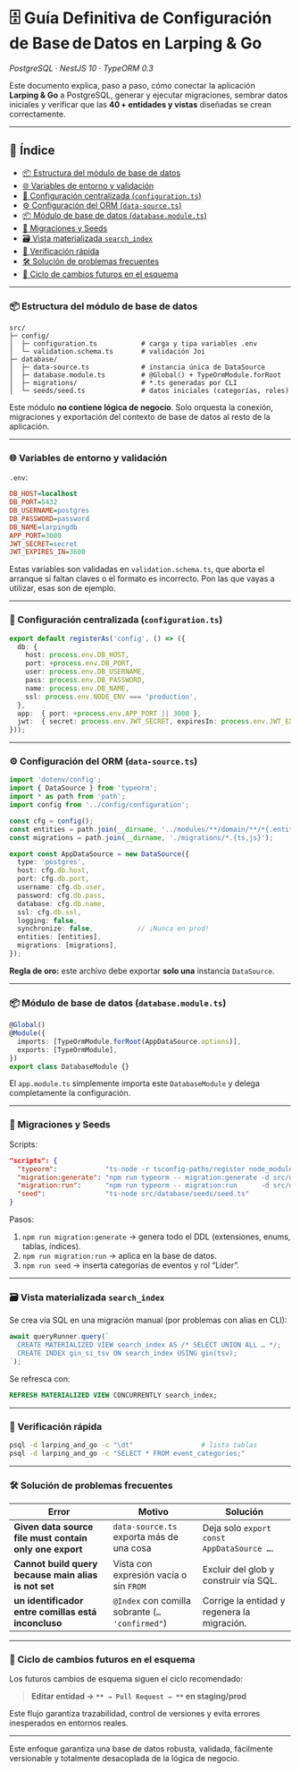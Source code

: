 # 🗄️ Guía Definitiva de Configuración de Base de Datos en Larping & Go

*PostgreSQL · NestJS 10 · TypeORM 0.3*

Este documento explica, paso a paso, cómo conectar la aplicación **Larping & Go** a PostgreSQL, generar y ejecutar migraciones, sembrar datos iniciales y verificar que las **40 + entidades y vistas** diseñadas se crean correctamente.

---

## 📑 Índice

* [📦 Estructura del módulo de base de datos](#-estructura-del-módulo-de-base-de-datos)
* [🌐 Variables de entorno y validación](#-variables-de-entorno-y-validación)
* [🧩 Configuración centralizada (`configuration.ts`)](#-configuración-centralizada-configurationts)
* [⚙️ Configuración del ORM (`data-source.ts`)](#-configuración-del-orm-data-sourcets)
* [📦 Módulo de base de datos (`database.module.ts`)](#📦-módulo-de-base-de-datos-databasemodulets)
* [🧪 Migraciones y Seeds](#-migraciones-y-seeds)
* [🗃️ Vista materializada `search_index`](#-vista-materializada-search_index)
* [🔎 Verificación rápida](#-verificación-rápida)
* [🛠️ Solución de problemas frecuentes](#-solución-de-problemas-frecuentes)
* [🔄 Ciclo de cambios futuros en el esquema](#-ciclo-de-cambios-futuros-en-el-esquema)

---

### 📦 Estructura del módulo de base de datos

```
src/
├─ config/
│  ├─ configuration.ts           # carga y tipa variables .env
│  └─ validation.schema.ts       # validación Joi
├─ database/
│  ├─ data-source.ts             # instancia única de DataSource
│  ├─ database.module.ts         # @Global() + TypeOrmModule.forRoot
│  ├─ migrations/                # *.ts generadas por CLI
│  └─ seeds/seed.ts              # datos iniciales (categorías, roles)
```

Este módulo **no contiene lógica de negocio**. Solo orquesta la conexión, migraciones y exportación del contexto de base de datos al resto de la aplicación.

---

### 🌐 Variables de entorno y validación

`.env`:

```ini
DB_HOST=localhost
DB_PORT=5432
DB_USERNAME=postgres
DB_PASSWORD=password
DB_NAME=larpingdb
APP_PORT=3000
JWT_SECRET=secret
JWT_EXPIRES_IN=3600
```

Estas variables son validadas en `validation.schema.ts`, que aborta el arranque si faltan claves o el formato es incorrecto. Pon las que vayas a utilizar, esas son de ejemplo.

---

### 🧩 Configuración centralizada (`configuration.ts`)

```ts
export default registerAs('config', () => ({
  db: {
    host: process.env.DB_HOST,
    port: +process.env.DB_PORT,
    user: process.env.DB_USERNAME,
    pass: process.env.DB_PASSWORD,
    name: process.env.DB_NAME,
    ssl: process.env.NODE_ENV === 'production',
  },
  app:  { port: +process.env.APP_PORT || 3000 },
  jwt:  { secret: process.env.JWT_SECRET, expiresIn: process.env.JWT_EXPIRES_IN },
}));
```

---

### ⚙️ Configuración del ORM (`data-source.ts`)

```ts
import 'dotenv/config';
import { DataSource } from 'typeorm';
import * as path from 'path';
import config from '../config/configuration';

const cfg = config();
const entities = path.join(__dirname, '../modules/**/domain/**/*{.entity,.view}.{ts,js}');
const migrations = path.join(__dirname, './migrations/*.{ts,js}');

export const AppDataSource = new DataSource({
  type: 'postgres',
  host: cfg.db.host,
  port: cfg.db.port,
  username: cfg.db.user,
  password: cfg.db.pass,
  database: cfg.db.name,
  ssl: cfg.db.ssl,
  logging: false,
  synchronize: false,           // ¡Nunca en prod!
  entities: [entities],
  migrations: [migrations],
});
```

**Regla de oro:** este archivo debe exportar **solo una** instancia `DataSource`.

---

### 📦 Módulo de base de datos (`database.module.ts`)

```ts
@Global()
@Module({
  imports: [TypeOrmModule.forRoot(AppDataSource.options)],
  exports: [TypeOrmModule],
})
export class DatabaseModule {}
```

El `app.module.ts` simplemente importa este `DatabaseModule` y delega completamente la configuración.

---

### 🧪 Migraciones y Seeds

Scripts:

```json
"scripts": {
  "typeorm":            "ts-node -r tsconfig-paths/register node_modules/typeorm/cli",
  "migration:generate": "npm run typeorm -- migration:generate -d src/database/data-source.ts src/database/migrations/InitSchema",
  "migration:run":      "npm run typeorm -- migration:run      -d src/database/data-source.ts",
  "seed":               "ts-node src/database/seeds/seed.ts"
}
```

Pasos:

1. `npm run migration:generate` → genera todo el DDL (extensiones, enums, tablas, índices).
2. `npm run migration:run` → aplica en la base de datos.
3. `npm run seed` → inserta categorías de eventos y rol “Líder”.

---

### 🗃️ Vista materializada `search_index`

Se crea vía SQL en una migración manual (por problemas con alias en CLI):

```ts
await queryRunner.query(`
  CREATE MATERIALIZED VIEW search_index AS /* SELECT UNION ALL … */;
  CREATE INDEX gin_si_tsv ON search_index USING gin(tsv);
`);
```

Se refresca con:

```sql
REFRESH MATERIALIZED VIEW CONCURRENTLY search_index;
```

---

### 🔎 Verificación rápida

```bash
psql -d larping_and_go -c "\dt"                 # lista tablas
psql -d larping_and_go -c "SELECT * FROM event_categories;"
```

---

### 🛠️ Solución de problemas frecuentes

| Error                                                   | Motivo                                          | Solución                                    |
| ------------------------------------------------------- | ----------------------------------------------- | ------------------------------------------- |
| **Given data source file must contain only one export** | `data-source.ts` exporta más de una cosa        | Deja solo `export const AppDataSource …`.   |
| **Cannot build query because main alias is not set**    | Vista con expresión vacía o sin `FROM`          | Excluir del glob y construir vía SQL.       |
| **un identificador entre comillas está inconcluso**     | `@Index` con comilla sobrante (`… 'confirmed"`) | Corrige la entidad y regenera la migración. |

---

### 🔄 Ciclo de cambios futuros en el esquema

Los futuros cambios de esquema siguen el ciclo recomendado:

> **Editar entidad → **`** → Pull Request → **`** en staging/prod**

Este flujo garantiza trazabilidad, control de versiones y evita errores inesperados en entornos reales.

---

Este enfoque garantiza una base de datos robusta, validada, fácilmente versionable y totalmente desacoplada de la lógica de negocio.
